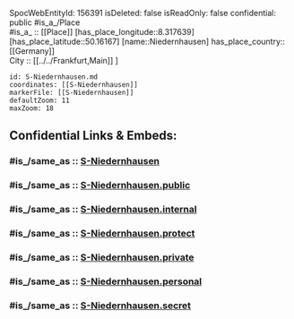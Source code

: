 ﻿---
location:
- 50.16167
- 8.317639
mapmarker: train
mapzoom:
- 8
- 18
tags:
- geo/station/train
type: Station
---

SpocWebEntityId: 156391
isDeleted: false
isReadOnly: false
confidential: public
#is_a_/Place  
#is_a_ :: [[Place]] 
[has_place_longitude::8.317639] 
[has_place_latitude::50.16167] 
[name::Niedernhausen] 
has_place_country:: [[Germany]]  
City :: [[../../Frankfurt,Main]] ] 


```leaflet
id: S-Niedernhausen.md
coordinates: [[S-Niedernhausen]] 
markerFile: [[S-Niedernhausen]] 
defaultZoom: 11 
maxZoom: 18
```


## Confidential Links & Embeds: 

### #is_/same_as :: [S-Niedernhausen](S-Niedernhausen.md) 

### #is_/same_as :: [S-Niedernhausen.public](/_public/Earth/Continent/Europe/Europe~Central/Germany/Germany~West/Hessen/counties~Hessen/Frankfurt~Main/Stations-FFM~S/S-Niedernhausen.public.md) 

### #is_/same_as :: [S-Niedernhausen.internal](/_internal/Earth/Continent/Europe/Europe~Central/Germany/Germany~West/Hessen/counties~Hessen/Frankfurt~Main/Stations-FFM~S/S-Niedernhausen.internal.md) 

### #is_/same_as :: [S-Niedernhausen.protect](/_protect/Earth/Continent/Europe/Europe~Central/Germany/Germany~West/Hessen/counties~Hessen/Frankfurt~Main/Stations-FFM~S/S-Niedernhausen.protect.md) 

### #is_/same_as :: [S-Niedernhausen.private](/_private/Earth/Continent/Europe/Europe~Central/Germany/Germany~West/Hessen/counties~Hessen/Frankfurt~Main/Stations-FFM~S/S-Niedernhausen.private.md) 

### #is_/same_as :: [S-Niedernhausen.personal](/_personal/Earth/Continent/Europe/Europe~Central/Germany/Germany~West/Hessen/counties~Hessen/Frankfurt~Main/Stations-FFM~S/S-Niedernhausen.personal.md) 

### #is_/same_as :: [S-Niedernhausen.secret](/_secret/Earth/Continent/Europe/Europe~Central/Germany/Germany~West/Hessen/counties~Hessen/Frankfurt~Main/Stations-FFM~S/S-Niedernhausen.secret.md)

